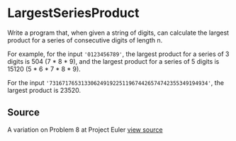 # LargestSeriesProduct

Write a program that, when given a string of digits, can calculate the largest product for a series of consecutive digits of length n.

For example, for the input `'0123456789'`, the largest product for a series of 3 digits is 504 (7 * 8 * 9), and the largest product for a series of 5 digits is 15120 (5 * 6 * 7 * 8 * 9).

For the input `'73167176531330624919225119674426574742355349194934'`, the
largest product is 23520.


## Source

A variation on Problem 8 at Project Euler [view source](http://projecteuler.net/problem=8)